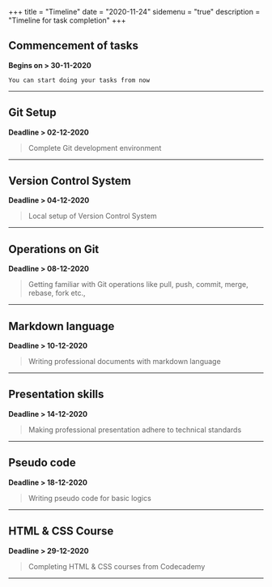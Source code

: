 +++
title = "Timeline"
date = "2020-11-24"
sidemenu = "true"
description = "Timeline for task completion"
+++

## Commencement of tasks  
 
**Begins on > 30-11-2020** 

	You can start doing your tasks from now

------

## Git Setup  

**Deadline > 02-12-2020**  
> Complete Git development environment

------

## Version Control System  

**Deadline > 04-12-2020**  
> Local setup of Version Control System

------

## Operations on Git  

**Deadline > 08-12-2020**  
> Getting familiar with Git operations like pull, push, commit, merge, rebase, fork etc.,

------

## Markdown language  

**Deadline > 10-12-2020**  
> Writing professional documents with markdown language

------

## Presentation skills  

**Deadline > 14-12-2020**  
> Making professional presentation adhere to technical standards

------

## Pseudo code  

**Deadline > 18-12-2020**  
> Writing pseudo code for basic logics

------

## HTML & CSS Course  

**Deadline > 29-12-2020**  
> Completing HTML & CSS courses from Codecademy

------

